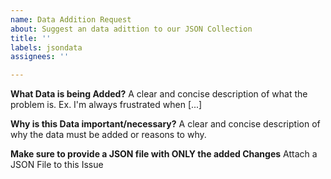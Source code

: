 ```yaml
---
name: Data Addition Request
about: Suggest an data adittion to our JSON Collection
title: ''
labels: jsondata
assignees: ''

---
```


**What Data is being Added?**
A clear and concise description of what the problem is. Ex. I'm always frustrated when [...]

**Why is this Data important/necessary?**
A clear and concise description of why the data must be added or reasons to why.

**Make sure to provide a JSON file with ONLY the added Changes**
Attach a JSON File to this Issue
